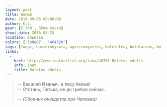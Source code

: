 ```yaml
---
layout: post
title: Белый
date: 2016-09-06 00:00:00
author: К.С.
gear: [E-300 , 35mm macro]
shoot_date: 2016-08-23
location: Ёльбаза
colors: ['160e07', '464328']
tags: [fungi, basidiomycota, agaricomycetes, boletales, boletaceae, boletus, boletus edulis]
links:
  -
    href: http://www.inaturalist.org/taxa/48701-Boletus-edulis
    info: inat
    title: Boletus edulis
---
```


> -- Василий Иваныч, в лесу белые!  
> -- Отстань, Петька, не до грибов сейчас.
>
> -- <cite>(Сборник анекдотов про Чапаева)</cite>
